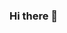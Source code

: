 ### Hi there 👋

<!--
**vidhikhathuria/vidhikhathuria** is a ✨ _special_ ✨ repository because its `README.md` (this file) appears on your GitHub profile.

Here are some ideas to get you started:

- 🔭 I’m currently working on multiple flask projects
- 🌱 I’m currently learning backend and working with APIs
- 👯 I’m looking to collaborate on open source
- 🤔 I’m looking for help with finding a job
- 📫 How to reach me: vbkhathuria@gmail.com
-->
